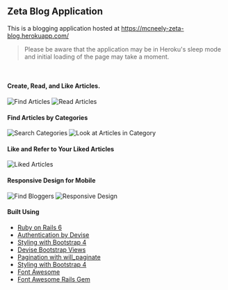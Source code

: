 ## Zeta Blog Application

This is a blogging application hosted at https://mcneely-zeta-blog.herokuapp.com/
> Please be aware that the application may be in Heroku's sleep mode and initial loading of the page may take a moment.  

&nbsp;  
#### Create, Read, and Like Articles.  
![Find Articles](/images/img1.png "Look at articles") ![Read Articles](/images/img2.png "Read Articles")  
  
  
#### Find Articles by Categories  
![Search Categories](/images/img3.png "Search Categories") ![Look at Articles in Category](/images/img4.png "Look at Articles in Category")  
    
  
#### Like and Refer to Your Liked Articles  
![Liked Articles](/images/img7.png "Search Categories")  
  
  
#### Responsive Design for Mobile
![Find Bloggers](/images/img5.png "Find Bloggers") ![Responsive Design](/images/img6.png "Responsive Design")  
  
  
#### Built Using

  * [Ruby on Rails 6](https://rubyonrails.org/ "Ruby on Rail's Homepage")  
  * [Authentication by Devise](https://github.com/heartcombo/devise "Devise Gem Github Page")  
  * [Styling with Bootstrap 4](https://getbootstrap.com/ "Bootstrap's Homepage")  
  * [Devise Bootstrap Views](https://github.com/hisea/devise-bootstrap-views "Devise Bootstrap View's Github Page")  
  * [Pagination with will_paginate](https://github.com/mislav/will_paginate "Will_paginate's Github Page")  
  * [Styling with Bootstrap 4](https://getbootstrap.com/ "Bootstrap's Homepage")  
  * [Font Awesome](https://fontawesome.com/ "Font Awesome's Homepage")  
  * [Font Awesome Rails Gem](https://github.com/bokmann/font-awesome-rails "Font Awesome Rails Gem Github Page")  
  
  
